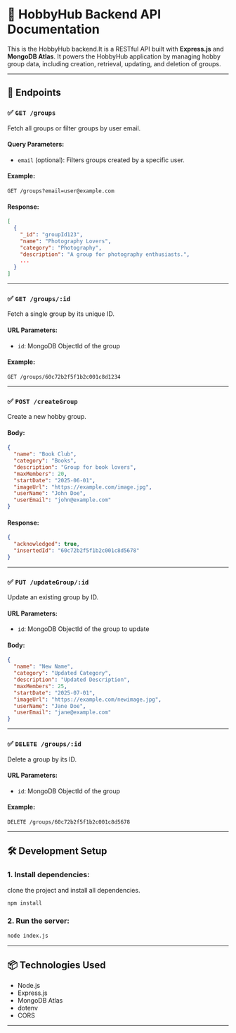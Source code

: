 
# 📘 HobbyHub Backend API Documentation

This is the HobbyHub backend.It is a RESTful API built with **Express.js** and **MongoDB Atlas**. It powers the HobbyHub application by managing hobby group data, including creation, retrieval, updating, and deletion of groups.

---

## 📁 Endpoints

### ✅ `GET /groups`

Fetch all groups or filter groups by user email.

#### Query Parameters:

* `email` (optional): Filters groups created by a specific user.

#### Example:

```
GET /groups?email=user@example.com
```

#### Response:

```json
[
  {
    "_id": "groupId123",
    "name": "Photography Lovers",
    "category": "Photography",
    "description": "A group for photography enthusiasts.",
    ...
  }
]
```

---

### ✅ `GET /groups/:id`

Fetch a single group by its unique ID.

#### URL Parameters:

* `id`: MongoDB ObjectId of the group

#### Example:

```
GET /groups/60c72b2f5f1b2c001c8d1234
```

---

### ✅ `POST /createGroup`

Create a new hobby group.

#### Body:

```json
{
  "name": "Book Club",
  "category": "Books",
  "description": "Group for book lovers",
  "maxMembers": 20,
  "startDate": "2025-06-01",
  "imageUrl": "https://example.com/image.jpg",
  "userName": "John Doe",
  "userEmail": "john@example.com"
}
```

#### Response:

```json
{
  "acknowledged": true,
  "insertedId": "60c72b2f5f1b2c001c8d5678"
}
```

---

### ✅ `PUT /updateGroup/:id`

Update an existing group by ID.

#### URL Parameters:

* `id`: MongoDB ObjectId of the group to update

#### Body:

```json
{
  "name": "New Name",
  "category": "Updated Category",
  "description": "Updated Description",
  "maxMembers": 25,
  "startDate": "2025-07-01",
  "imageUrl": "https://example.com/newimage.jpg",
  "userName": "Jane Doe",
  "userEmail": "jane@example.com"
}
```

---

### ✅ `DELETE /groups/:id`

Delete a group by its ID.

#### URL Parameters:

* `id`: MongoDB ObjectId of the group

#### Example:

```
DELETE /groups/60c72b2f5f1b2c001c8d5678
```

---

## 🛠 Development Setup

### 1. Install dependencies:
clone the project and install all dependencies.

```bash
npm install
```

### 2. Run the server:

```bash
node index.js
```

---

## 📦 Technologies Used

* Node.js
* Express.js
* MongoDB Atlas
* dotenv
* CORS

---
